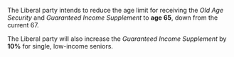 The Liberal party intends to reduce the age limit for receiving the _Old Age Security_ and _Guaranteed Income Supplement_ to **age 65**, down from the current 67.

The Liberal party will also increase the _Guaranteed Income Supplement_ by **10%** for single, low-income seniors.